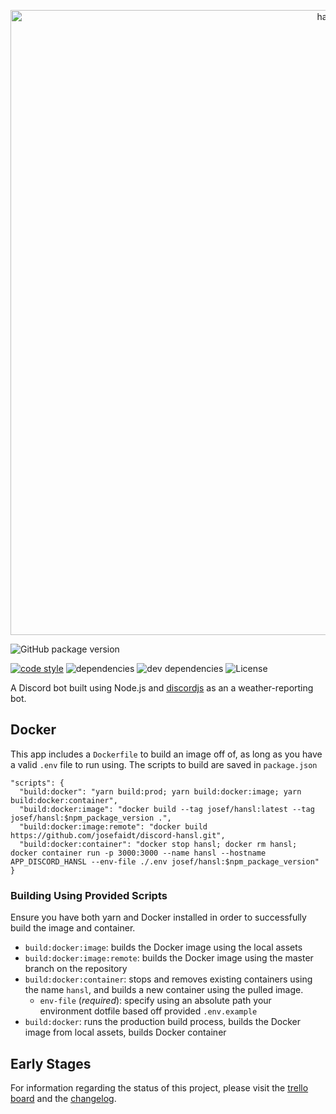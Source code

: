 <p align="center">
  <a href="https://github.com/josefaidt/discord-hansl">
    <img
      alt="hansl"
      src="https://github.com/josefaidt/discord-hansl/blob/master/img/hansl_banner.png"
      width="1000"
    />
  </a>
</p>

![GitHub package version](https://img.shields.io/github/package-json/v/josefaidt/discord-hansl.svg?style=flat-square)

[![code style](https://img.shields.io/badge/code%20style-standard-brightgreen.svg?style=flat-square)](http://standardjs.com)
![dependencies](https://img.shields.io/david/josefaidt/discord-hansl.svg?style=flat-square)
![dev dependencies](https://img.shields.io/david/dev/josefaidt/discord-hansl.svg?style=flat-square)
![License](https://img.shields.io/github/license/josefaidt/discord-hansl.svg?style=flat-square)

A Discord bot built using Node.js and [discordjs](https://discord.js.org/#/) as an a weather-reporting bot.

## Docker
This app includes a `Dockerfile` to build an image off of, as long as you have a valid `.env` file to run using. The scripts to build are saved in `package.json`

```json5
"scripts": {
  "build:docker": "yarn build:prod; yarn build:docker:image; yarn build:docker:container",
  "build:docker:image": "docker build --tag josef/hansl:latest --tag josef/hansl:$npm_package_version .",
  "build:docker:image:remote": "docker build https://github.com/josefaidt/discord-hansl.git",
  "build:docker:container": "docker stop hansl; docker rm hansl; docker container run -p 3000:3000 --name hansl --hostname APP_DISCORD_HANSL --env-file ./.env josef/hansl:$npm_package_version"
}
```

### Building Using Provided Scripts

Ensure you have both yarn and Docker installed in order to successfully build the image and container.
- `build:docker:image`: builds the Docker image using the local assets
- `build:docker:image:remote`: builds the Docker image using the master branch on the repository
- `build:docker:container`: stops and removes existing containers using the name `hansl`, and builds a new container using the pulled image.
  - `env-file` (*required*): specify using an absolute path your environment dotfile based off provided `.env.example`
- `build:docker`: runs the production build process, builds the Docker image from local assets, builds Docker container

## Early Stages
For information regarding the status of this project, please visit the [trello board](https://trello.com/b/DiDh1BRb) and the [changelog](https://github.com/josefaidt/discord-hansl/blob/master/CHANGELOG.MD).